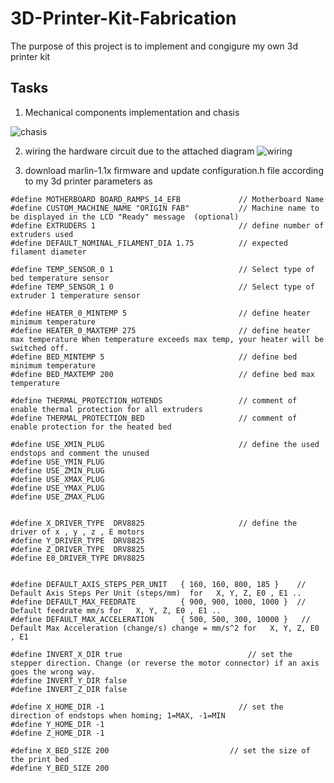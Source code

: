 # 3D-Printer-Kit-Fabrication

The purpose of this project is to implement and congigure my own 3d printer kit 

## Tasks 
1. Mechanical components implementation and chasis 

![chasis](https://user-images.githubusercontent.com/98288035/151264173-06a2ab48-56ea-494c-b4d1-32ac0a57f0bd.jpeg)

2. wiring the hardware circuit due to the attached diagram 
![wiring](https://user-images.githubusercontent.com/98288035/151262292-7b9ea3d8-4d16-41f1-8372-d7bed0ab2231.png)

3. download marlin-1.1x firmware and update configuration.h file according to my 3d printer parameters as  

```
#define MOTHERBOARD BOARD_RAMPS_14_EFB             // Motherboard Name
#define CUSTOM_MACHINE_NAME "ORIGIN FAB"           // Machine name to be displayed in the LCD "Ready" message  (optional)
#define EXTRUDERS 1                                // define number of extruders used 
#define DEFAULT_NOMINAL_FILAMENT_DIA 1.75          // expected filament diameter 

#define TEMP_SENSOR_0 1                            // Select type of bed temperature sensor
#define TEMP_SENSOR_1 0                            // Select type of extruder 1 temperature sensor

#define HEATER_0_MINTEMP 5                         // define heater minimum temperature
#define HEATER_0_MAXTEMP 275                       // define heater  max temperature When temperature exceeds max temp, your heater will be switched off.
#define BED_MINTEMP 5                              // define bed minimum temperature
#define BED_MAXTEMP 200                            // define bed max temperature

#define THERMAL_PROTECTION_HOTENDS                 // comment of enable thermal protection for all extruders
#define THERMAL_PROTECTION_BED                     // comment of enable protection for the heated bed

#define USE_XMIN_PLUG                              // define the used endstops and comment the unused
#define USE_YMIN_PLUG 
#define USE_ZMIN_PLUG
#define USE_XMAX_PLUG
#define USE_YMAX_PLUG
#define USE_ZMAX_PLUG
 

#define X_DRIVER_TYPE  DRV8825                     // define the driver of x , y , z , E motors
#define Y_DRIVER_TYPE  DRV8825
#define Z_DRIVER_TYPE  DRV8825
#define E0_DRIVER_TYPE DRV8825


#define DEFAULT_AXIS_STEPS_PER_UNIT   { 160, 160, 800, 185 }    // Default Axis Steps Per Unit (steps/mm)  for   X, Y, Z, E0 , E1 .. 
#define DEFAULT_MAX_FEEDRATE          { 900, 900, 1000, 1000 }  // Default feedrate mm/s for   X, Y, Z, E0 , E1 .. 
#define DEFAULT_MAX_ACCELERATION      { 500, 500, 300, 10000 }   // Default Max Acceleration (change/s) change = mm/s^2 for   X, Y, Z, E0 , E1 

#define INVERT_X_DIR true                            // set the stepper direction. Change (or reverse the motor connector) if an axis goes the wrong way.
#define INVERT_Y_DIR false
#define INVERT_Z_DIR false

#define X_HOME_DIR -1                              // set the direction of endstops when homing; 1=MAX, -1=MIN
#define Y_HOME_DIR -1
#define Z_HOME_DIR -1

#define X_BED_SIZE 200                           // set the size of the print bed
#define Y_BED_SIZE 200
